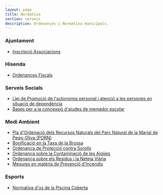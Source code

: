 ```yaml
---
layout: page
title: Normativa
section: serveis
description: Ordenançes i Normativa municipals.
---
```

<div class="impressos" markdown="1">

### Ajuntament
* [Inscripció Associacions](/pdf/ajuntament/Inscripcio_Associacions.pdf)

### Hisenda
* [Ordenances Fiscals](/pdf/hisenda/ordenances.pdf)

### Serveis Socials
* [Llei de Promoció de l'autonomia personal i atenció a les persones en situació de dependència](/pdf/ssocials/Llei_Dependencia.pdf)
* [Bases per a la concessió d'ajudes de menjador escolar](/pdf/ssocials/BasesMenjador07-08.pdf)

### Medi Ambient
* [Pla d'Ordenació dels Recursos Naturals del Parc Natural de la Marjal de Pego-Oliva (PORN)](/pdf/medi/DecretPORN.pdf)
* [Bonificació en la Taxa de la Brossa](/pdf/medi/Bonificacio.pdf)
* [Ordenança de Protecció contra Sorolls](/pdf/medi/OrdenanSorolls.pdf)
* [Ordenança sobre la Contaminació de les Aigües](/pdf/medi/OrdenanContaminacioAigua.pdf)
* [Ordenança sobre els Residus i la Neteja Viària](/pdf/medi/OrdenanResidus.pdf)
* [Mesures en matèria de Prevenció d'Incendis](/pdf/medi/PrevencioIncendis.pdf)

### Esports
* [Normativa d'ús de la Piscina Coberta](/pdf/esports/Normativa_Piscina_Coberta.pdf)

</div>
